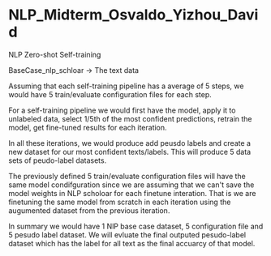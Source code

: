 # NLP_Midterm_Osvaldo_Yizhou_David
NLP Zero-shot Self-training


BaseCase_nlp_schloar -> The text data

Assuming that each self-training pipeline has a average of 5 steps, we would have 5 train/evaluate configuration files for each step.

For a self-training pipeline we would first have the model, apply it to unlabeled data, select 1/5th of the most confident predictions, retrain the model, get fine-tuned results for each iteration. 

In all these iterations, we would produce add peusdo labels and create a new dataset for our most confident texts/labels. This will produce 5 data sets of peudo-label datasets.

The previously defined  5 train/evaluate configuration files will have the same model condifguration since we are assuming that we can't save the model weights in NLP scholoar for each finetune interation. That is we are finetuning the same model from scratch in each iteration using the augumented dataset from the previous iteration.


In summary we would have 1 NlP base case dataset, 5 configuration file and 5 pesudo label dataset. We will evluate the final outputed pesudo-label dataset which has the label for all text as the final accuarcy of that model.

